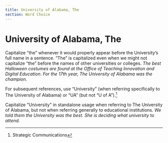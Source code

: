 ```yaml
---
title: University of Alabama, The
section: Word Choice
---
```

# University of Alabama, The

Capitalize “the” whenever it would properly appear before the University’s full name in a sentence. “The” is capitalized even when we might not capitalize “the” before the names of other universities or colleges. _The best Halloween costumes are found at the Office of Teaching Innovation and Digital Education_. _For the 17th year, The University of Alabama was the champion._

For subsequent references, use “University” (when referring specifically to The University of Alabama) or “UA” (but not “U of A”).[^73]

Capitalize "University" in standalone usage when referring to The University of Alabama, but not when referring generally to educational institutions. _We told them the University was the best._ _She is deciding what university to attend._

[^73]: Strategic Communications